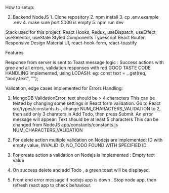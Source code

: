 
How to setup: 
 

   2. Backend NodeJS
	1. Clone repository
	2. npm install
	3. cp .env.example .env
	4. make sure port 5000 is empty
	5.  npm run dev 

Stack used for this project:
React Hooks, Redux, useDispatch, useEffect, useSelector, useState Styled Components Typescript  React Router Responsive Design Material UI, react-hook-form, react-toastify


Features: 

Response from server is sent to Toast message logic : Success actions with gree and all errors, validation responses with red
GOOD TASTE CODE HANDLING implemented, using LODASH:  eg:  const text = _.get(req, "body.text", "");

Validation, edge cases implemented for Errors Handling:

1.  MongoDB ValidationError, text should be > 4 characters
	This can be tested by changing some settings in React form validation. 
	Go to React  src/types/constants.ts , change NUM_CHARACTERS_VALIDATION to 2, then add only 3 charaters in Add Todo, then press Submit. 
	An error message will appear: Text should be at least 5 characters
	This can be changed from NodeJS  app/constants/constants.js  NUM_CHARACTERS_VALIDATION

2. For delete action multiple validation on Nodejs are implemented: ID with empty value, INVALID ID,  NO_TODO FOUND  WITH SPECIFIED ID.
3. For create action a validation  on Nodejs is implemented : Empty text value
4. On success delete and add Todo , a green toast will be displayed.
5. Front end error message if nodejs app is down . Stop node app, then refresh react app to check behaviour.

